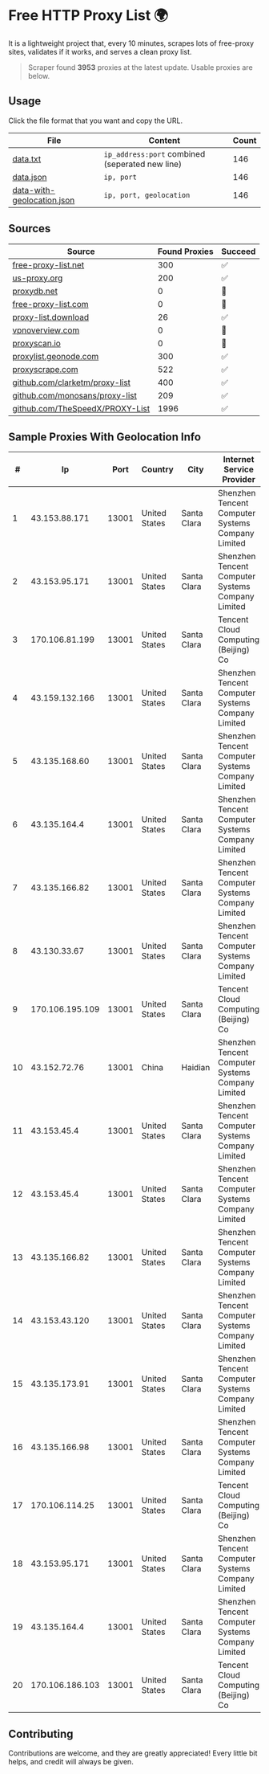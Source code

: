 
# Free HTTP Proxy List 🌍

It is a lightweight project that, every 10 minutes, scrapes lots of free-proxy sites, validates if it works, and serves a clean proxy list.


> Scraper found **3953** proxies at the latest update. Usable proxies are below.

## Usage

Click the file format that you want and copy the URL.


|File|Content|Count|
|----|-------|-----|
|[data.txt](https://raw.githubusercontent.com/themiralay/Proxy-List-World/master/data.txt)|`ip_address:port` combined (seperated new line)|146|
|[data.json](https://raw.githubusercontent.com/themiralay/Proxy-List-World/master/data.json)|`ip, port`|146|
|[data-with-geolocation.json](https://raw.githubusercontent.com/themiralay/Proxy-List-World/master/data-with-geolocation.json)|`ip, port, geolocation`|146|

## Sources

|Source|Found Proxies|Succeed|
|------|-------------|-------|
|[free-proxy-list.net](https://free-proxy-list.net)|300|✅|
|[us-proxy.org](https://www.us-proxy.org)|200|✅|
|[proxydb.net](http://proxydb.net)|0|🚫|
|[free-proxy-list.com](https://free-proxy-list.com/?page=&port=&type%5B%5D=http&type%5B%5D=https&up_time=0&search=Search)|0|🚫|
|[proxy-list.download](https://www.proxy-list.download/HTTP)|26|✅|
|[vpnoverview.com](https://vpnoverview.com/privacy/anonymous-browsing/free-proxy-servers)|0|🚫|
|[proxyscan.io](https://www.proxyscan.io)|0|🚫|
|[proxylist.geonode.com](https://proxylist.geonode.com/api/proxy-list?limit=300&page=1&sort_by=lastChecked&sort_type=desc&protocols=http,https)|300|✅|
|[proxyscrape.com](https://api.proxyscrape.com/v2/?request=displayproxies&protocol=http&timeout=10000&country=all&ssl=all&anonymity=all)|522|✅|
|[github.com/clarketm/proxy-list](https://raw.githubusercontent.com/clarketm/proxy-list/master/proxy-list-raw.txt)|400|✅|
|[github.com/monosans/proxy-list](https://raw.githubusercontent.com/monosans/proxy-list/main/proxies/http.txt)|209|✅|
|[github.com/TheSpeedX/PROXY-List](https://raw.githubusercontent.com/TheSpeedX/PROXY-List/master/http.txt)|1996|✅|


## Sample Proxies With Geolocation Info

|#|Ip|Port|Country|City|Internet Service Provider|
|-|--|----|-------|----|-------------------------|
|1|43.153.88.171|13001|United States|Santa Clara|Shenzhen Tencent Computer Systems Company Limited|
|2|43.153.95.171|13001|United States|Santa Clara|Shenzhen Tencent Computer Systems Company Limited|
|3|170.106.81.199|13001|United States|Santa Clara|Tencent Cloud Computing (Beijing) Co|
|4|43.159.132.166|13001|United States|Santa Clara|Shenzhen Tencent Computer Systems Company Limited|
|5|43.135.168.60|13001|United States|Santa Clara|Shenzhen Tencent Computer Systems Company Limited|
|6|43.135.164.4|13001|United States|Santa Clara|Shenzhen Tencent Computer Systems Company Limited|
|7|43.135.166.82|13001|United States|Santa Clara|Shenzhen Tencent Computer Systems Company Limited|
|8|43.130.33.67|13001|United States|Santa Clara|Shenzhen Tencent Computer Systems Company Limited|
|9|170.106.195.109|13001|United States|Santa Clara|Tencent Cloud Computing (Beijing) Co|
|10|43.152.72.76|13001|China|Haidian|Shenzhen Tencent Computer Systems Company Limited|
|11|43.153.45.4|13001|United States|Santa Clara|Shenzhen Tencent Computer Systems Company Limited|
|12|43.153.45.4|13001|United States|Santa Clara|Shenzhen Tencent Computer Systems Company Limited|
|13|43.135.166.82|13001|United States|Santa Clara|Shenzhen Tencent Computer Systems Company Limited|
|14|43.153.43.120|13001|United States|Santa Clara|Shenzhen Tencent Computer Systems Company Limited|
|15|43.135.173.91|13001|United States|Santa Clara|Shenzhen Tencent Computer Systems Company Limited|
|16|43.135.166.98|13001|United States|Santa Clara|Shenzhen Tencent Computer Systems Company Limited|
|17|170.106.114.25|13001|United States|Santa Clara|Tencent Cloud Computing (Beijing) Co|
|18|43.153.95.171|13001|United States|Santa Clara|Shenzhen Tencent Computer Systems Company Limited|
|19|43.135.164.4|13001|United States|Santa Clara|Shenzhen Tencent Computer Systems Company Limited|
|20|170.106.186.103|13001|United States|Santa Clara|Tencent Cloud Computing (Beijing) Co|



## Contributing

Contributions are welcome, and they are greatly appreciated! Every
little bit helps, and credit will always be given.

